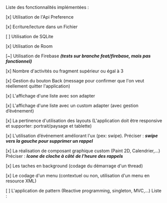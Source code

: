 Liste des fonctionnalités implémentées :

[x] Utilisation de l'Api Preference

[x] Ecriture/lecture dans un Fichier

[ ] Utilisation de SQLite

[x] Utilisation de Room

[~] Utilisation de Firebase **_(tests sur branche feat/firebase, mais pas fonctionnel)_**

[x] Nombre d'activités ou fragment supérieur ou égal à 3

[x] Gestion du bouton Back (message pour confirmer que l'on veut réellement quitter l'application)

[x] L'affichage d'une liste avec son adapter

[x] L'affichage d'une liste avec un custom adapter (avec gestion d’événement)

[x] La pertinence d'utilisation des layouts (L'application doit être responsive et supporter: portrait/paysage et tablette)

[x] L'utilisation d’événement améliorant l'ux (pex: swipe). Préciser : **_swipe vers la gauche pour supprimer un rappel_**

[x] La réalisation de composant graphique custom (Paint 2D, Calendrier,...) Préciser : **_Icone de cloche à côté de l'heure des rappels_**

[x] Les taches en background (codage du démarrage d'un thread)

[x] Le codage d'un menu (contextuel ou non, utilisation d'un menu en resource XML)

[ ] L'application de pattern (Reactive programming, singleton, MVC,...) Liste :
